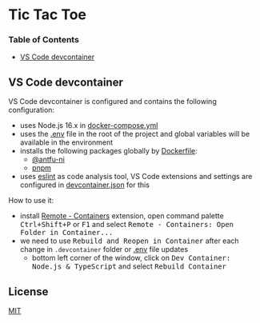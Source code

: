 # Tic Tac Toe

### Table of Contents

  - [VS Code devcontainer]

## VS Code devcontainer

VS Code devcontainer is configured and contains the following configuration:

  - uses Node.js 16.x in [docker-compose.yml]
  - uses the [.env] file in the root of the project and global variables will be available in the environment
  - installs the following packages globally by [Dockerfile]:
      - [@antfu-ni]
      - [pnpm]
  - uses [eslint] as code analysis tool, VS Code extensions and settings are configured in [devcontainer.json] for this

How to use it:

  - install [Remote - Containers] extension, open command palette <kbd>Ctrl+Shift+P</kbd> or <kbd>F1</kbd> and select <kbd>Remote - Containers: Open Folder in Container...</kbd>
  - we need to use <kbd>Rebuild and Reopen in Container</kbd> after each change in `.devcontainer` folder or [.env] file updates
    - bottom left corner of the window, click on <kbd>Dev Container: Node.js & TypeScript</kbd> and select <kbd>Rebuild Container</kbd>

## License

[MIT]

[.env]: ./.env
[@antfu-ni]: https://github.com/antfu/ni
[devcontainer.json]: ./.devcontainer/devcontainer.json
[docker-compose.yml]: ./.devcontainer/docker-compose.yml
[Dockerfile]: ./.devcontainer/Dockerfile
[eslint]: https://eslint.org/
[MIT]: ./LICENSE
[pnpm]: https://pnpm.io/
[Remote - Containers]: https://marketplace.visualstudio.com/items?itemName=ms-vscode-remote.remote-containers
[VS Code devcontainer]: #vs-code-devcontainer
